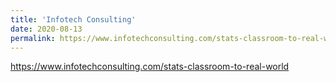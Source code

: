```yaml
---
title: 'Infotech Consulting'
date: 2020-08-13
permalink: https://www.infotechconsulting.com/stats-classroom-to-real-world
---
```

https://www.infotechconsulting.com/stats-classroom-to-real-world
